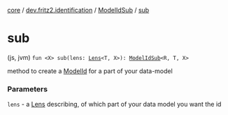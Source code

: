 [core](../../index.md) / [dev.fritz2.identification](../index.md) / [ModelIdSub](index.md) / [sub](./sub.md)

# sub

(js, jvm) `fun <X> sub(lens: `[`Lens`](../../dev.fritz2.lenses/-lens/index.md)`<T, X>): `[`ModelIdSub`](index.md)`<R, T, X>`

method to create a [ModelId](../-model-id/index.md#dev.fritz2.identification.ModelId) for a part of your data-model

### Parameters

`lens` - a [Lens](../../dev.fritz2.lenses/-lens/index.md#dev.fritz2.lenses.Lens) describing, of which part of your data model you want the id
